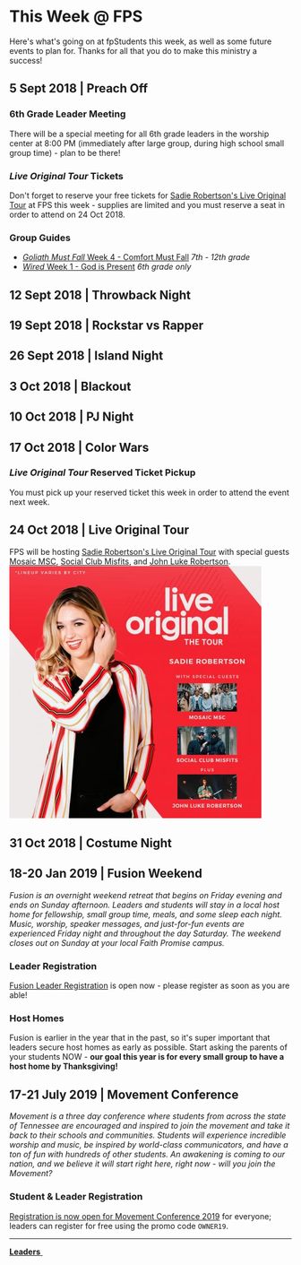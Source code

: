 # This Week @ FPS  
Here's what's going on at fpStudents this week, as well as some future events to plan for. Thanks for all that you do to make this ministry a success!  

## 5 Sept 2018 | Preach Off  

### 6th Grade Leader Meeting  
There will be a special meeting for all 6th grade leaders in the worship center at 8:00 PM (immediately after large group, during high school small group time) - plan to be there!  

### *Live Original Tour* Tickets  
Don't forget to reserve your free tickets for [Sadie Robertson's Live Original Tour](https://liveoriginal.com/) at FPS this week - supplies are limited and you must reserve a seat in order to attend on 24 Oct 2018.

### Group Guides  
- [*Goliath Must Fall* Week 4 - Comfort Must Fall](guide.pdf) *7th - 12th grade*  
- [*Wired* Week 1 - God is Present](guide-6th.pdf) *6th grade only*  

## 12 Sept 2018 | Throwback Night  

## 19 Sept 2018 | Rockstar vs Rapper  

## 26 Sept 2018 | Island Night  

## 3 Oct 2018 | Blackout  

## 10 Oct 2018 | PJ Night  

## 17 Oct 2018 | Color Wars  

### *Live Original Tour* Reserved Ticket Pickup  
You must pick up your reserved ticket this week in order to attend the event next week.

## 24 Oct 2018 | Live Original Tour  
FPS will be hosting [Sadie Robertson's Live Original Tour](https://liveoriginal.com/) with special guests [Mosaic MSC](https://www.mosaicmsc.com/), [Social Club Misfits](http://www.socialclubmisfits.com/), and [John Luke Robertson](http://duckcommander.com/meet-the-family/john-luke-robertson).  
![Sadie Robertson's Live Original Tour](liveoriginal.jpg)  

## 31 Oct 2018 | Costume Night  

## 18-20 Jan 2019 | Fusion Weekend   
*Fusion is an overnight weekend retreat that begins on Friday evening and ends on Sunday afternoon. Leaders and students will stay in a local host home for fellowship, small group time, meals, and some sleep each night. Music, worship, speaker messages, and just-for-fun events are experienced Friday night and throughout the day Saturday. The weekend closes out on Sunday at your local Faith Promise campus.*  

### Leader Registration  
[Fusion Leader Registration](https://my.faithpromise.org/portal/get_form.aspx?id=bad6d912-5be3-4035-8018-f97b6930be56) is open now - please register as soon as you are able!

### Host Homes
Fusion is earlier in the year that in the past, so it's super important that leaders secure host homes as early as possible. Start asking the parents of your students NOW - **our goal this year is for every small group to have a host home by Thanksgiving!**  

## 17-21 July 2019 | Movement Conference  
*Movement is a three day conference where students from across the state of Tennessee are encouraged and inspired to join the movement and take it back to their schools and communities. Students will experience incredible worship and music, be inspired by world-class communicators, and have a ton of fun with hundreds of other students. An awakening is coming to our nation, and we believe it will start right here, right now - will you join the Movement?*  

### Student & Leader Registration
[Registration is now open for Movement Conference 2019](https://movementconf.com/) for everyone; leaders can register for free using the promo code `OWNER19`.

<!--End of Markdown Content-->
<script src="scripts.js"></script>

<!--Bottom Page Nav Buttons-->
<hr>
<a class="btn btn-default btn-sm" href="/leaders" role="button"><b>Leaders</b>&nbsp;<i class="fa fa-arrow-right"></i></a>
